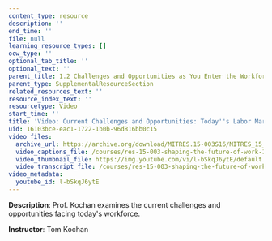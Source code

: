 ```yaml
---
content_type: resource
description: ''
end_time: ''
file: null
learning_resource_types: []
ocw_type: ''
optional_tab_title: ''
optional_text: ''
parent_title: 1.2 Challenges and Opportunities as You Enter the Workforce
parent_type: SupplementalResourceSection
related_resources_text: ''
resource_index_text: ''
resourcetype: Video
start_time: ''
title: 'Video: Current Challenges and Opportunities: Today''s Labor Market in Perspective'
uid: 16103bce-eac1-1722-1b0b-96d816bb0c15
video_files:
  archive_url: https://archive.org/download/MITRES.15-003S16/MITRES_15_003S16_1-2-7_360p.mp4
  video_captions_file: /courses/res-15-003-shaping-the-future-of-work-15-662x-spring-2016/2760e02258f45d449aacfec41b3bd772_l-bSkqJ6ytE.vtt
  video_thumbnail_file: https://img.youtube.com/vi/l-bSkqJ6ytE/default.jpg
  video_transcript_file: /courses/res-15-003-shaping-the-future-of-work-15-662x-spring-2016/286fbf3c1e264bca926ad20e79f889b0_l-bSkqJ6ytE.pdf
video_metadata:
  youtube_id: l-bSkqJ6ytE
---
```


**Description**: Prof. Kochan examines the current challenges and opportunities facing today's workforce.

**Instructor**: Tom Kochan



